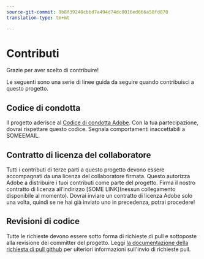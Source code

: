 ```yaml
---
source-git-commit: 9b8f39240cbbd7a494d74dc0016ed666a58fd870
translation-type: tm+mt

---
```

# Contributi

Grazie per aver scelto di contribuire!

Le seguenti sono una serie di linee guida da seguire quando contribuisci a questo progetto.

## Codice di condotta

Il progetto aderisce al [Codice di condotta Adobe](https://git.corp.adobe.com/OpenSourceAdvisoryBoard/starter-repo/blob/master/CODE_OF_CONDUCT.md). Con la tua partecipazione, dovrai rispettare questo codice. Segnala comportamenti inaccettabili a SOMEEMAIL.

## Contratto di licenza del collaboratore

Tutti i contributi di terze parti a questo progetto devono essere accompagnati da una licenza del collaboratore firmata. Questo autorizza Adobe a distribuire i tuoi contributi come parte del progetto. Firma il nostro contratto di licenza all’indirizzo [SOME LINK](nessun collegamento disponibile al momento). Dovrai inviare un contratto di licenza Adobe solo una volta, quindi se ne hai già inviato uno in precedenza, potrai procedere!

## Revisioni di codice

Tutte le richieste devono essere sotto forma di richieste di pull e sottoposte alla revisione dei committer del progetto. Leggi [la documentazione della richiesta di pull github](https://help.github.com/articles/about-pull-requests/) per ulteriori informazioni sull&#39;invio di richieste pull.
